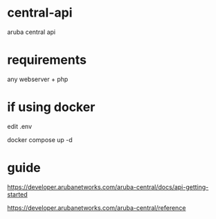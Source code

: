 # central-api
aruba central api

# requirements
any webserver + php


# if using docker
edit .env

docker compose up -d


# guide
https://developer.arubanetworks.com/aruba-central/docs/api-getting-started

https://developer.arubanetworks.com/aruba-central/reference